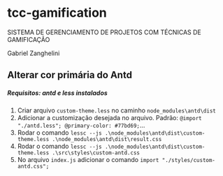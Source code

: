 # tcc-gamification
 SISTEMA DE GERENCIAMENTO DE PROJETOS COM TÉCNICAS DE GAMIFICAÇÃO
 
 Gabriel Zanghelini

## Alterar cor primária do Antd 

##### Requisitos: antd e less instalados

1. Criar arquivo `custom-theme.less` no caminho  `node_modules\antd\dist`
2. Adicionar a customização desejada no arquivo. Padrão: `@import "./antd.less"; @primary-color: #77bd69;`...
3. Rodar o comando `lessc --js .\node_modules\antd\dist\custom-theme.less .\node_modules\antd\dist\result.css`
4. Rodar o comando `lessc --js .\node_modules\antd\dist\custom-theme.less .\src\styles\custom-antd.css`
5. No arquivo `index.js` adicionar o comando `import "./styles/custom-antd.css";`